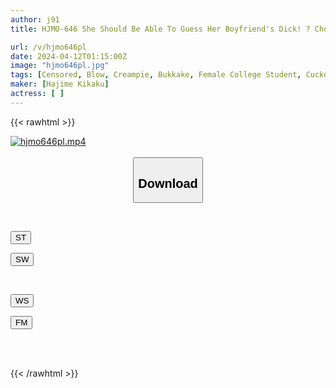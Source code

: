 ```yaml
---
author: j91
title: HJMO-646 She Should Be Able To Guess Her Boyfriend's Dick! ? Choose His Penis From A Row Of Cocks And Play An Ejaculation Game Without Giving A Blow Job! If You Make A Mistake, Bukkake Raw Creampie NTR In Front Of Your Boyfriend

url: /v/hjmo646pl
date: 2024-04-12T01:15:00Z
image: "hjmo646pl.jpg"
tags: [Censored, Blow, Creampie, Bukkake, Female College Student, Cuckold	]
maker: [Hajime Kikaku]
actress: [ ]
---
```



{{< rawhtml >}}

<div class="video" data-videoid="jqkvRPqebdHzX6e">
    <a href="javascript:;">
        <img src="/v/hjmo646pl/hjmo646pl.jpg" width="WIDTH" height="HEIGHT" alt="hjmo646pl.mp4" loading="lazy">
    </a>
</div>

<script type="text/javascript" src="https://j91.asia/asset/on-demand-st.js"></script>

<br>
  <link rel="stylesheet" href="https://j91.asia/asset/bs5.css">
  
  <center>
  <button class="btn btn-primary" type="button" data-bs-toggle="collapse" data-bs-target=".multi-collapse" aria-expanded="false" aria-controls="multiCollapseExample1 multiCollapseExample2"><h2>Download</h2></button></center>
</p>
<div class="row">
  <div class="col">
    <div class="collapse multi-collapse" id="multiCollapseExample1">
      <div class="card card-body">
	      	      <br>
<div class="buttons">  
<p><a href="https://streamtape.to/v/jqkvRPqebdHzX6e" target="_blank"><button class="btn-hover color-3"><i class="fa fa-download"></i> ST</button></a></p>
<p><a href="https://asnwish.com/4ib0ok0g7ai1" target="_blank"><button class="btn-hover color-2"><i class="fa fa-download"></i> SW</button></a></p></div>
    </div>
  </div>
</div>
  <div class="col">
    <div class="collapse multi-collapse" id="multiCollapseExample2">
      <div class="card card-body">
	      <br>
<div class="buttons">
<p><a href="https://wolfstream.tv/c2kx3b7xyab8"><button class="btn-hover color-9"><i class="fa fa-download"></i> WS</button></a></p>
<p><a href="https://filemoon.sx/d/b7m5m4ckawbm"><button class="btn-hover color-8"><i class="fa fa-download"></i> FM</button></a></p></div>
<br><br>
      </div>
    </div>
  </div>
</div>

{{< /rawhtml >}}